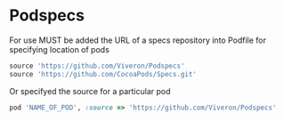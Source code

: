 # Podspecs

For use MUST be added the URL of a specs repository into Podfile for specifying location of pods

```ruby
source 'https://github.com/Viveron/Podspecs'
source 'https://github.com/CocoaPods/Specs.git'
```

Or specifyed the source for a particular pod
```ruby
pod 'NAME_OF_POD', :source => 'https://github.com/Viveron/Podspecs'
```
